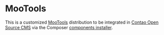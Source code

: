 MooTools
========

This is a customized [MooTools][1] distribution to be integrated in
[Contao Open Source CMS][2] via the Composer [components installer][3].


[1]: http://mootools.net
[2]: https://contao.org
[3]: http://robloach.github.io/component-installer/
